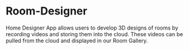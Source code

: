 # Room-Designer
Home Designer App allows users to develop 3D designs of rooms by recording videos and storing them into the cloud. These videos can be pulled from the cloud and displayed in our Room Gallery.
